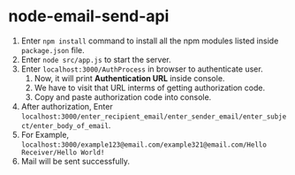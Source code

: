 # node-email-send-api

1. Enter `npm install` command to install all the npm modules listed inside `package.json` file.
2. Enter `node src/app.js` to start the server.
3. Enter `localhost:3000/AuthProcess` in browser to authenticate user.
   1. Now, it will print **Authentication URL** inside console.
   2. We have to visit that URL interms of getting authorization code.
   3. Copy and paste authorization code into console.
4. After authorization, Enter `localhost:3000/enter_recipient_email/enter_sender_email/enter_subject/enter_body_of_email`.
5. For Example, `localhost:3000/example123@email.com/example321@email.com/Hello Receiver/Hello World!`
6. Mail will be sent successfully.
